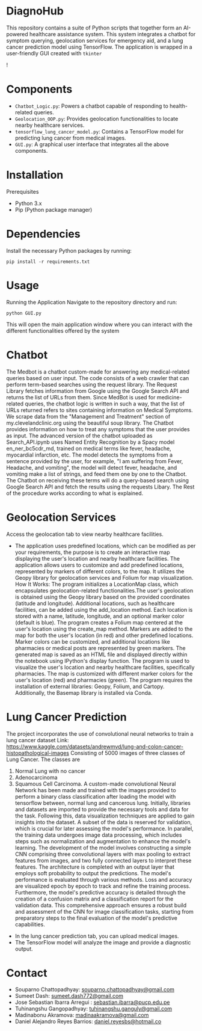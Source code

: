 # DiagnoHub
This repository contains a suite of Python scripts that together form an AI-powered healthcare assistance system. This system integrates a chatbot for symptom querying, geolocation services for emergency aid, and a lung cancer prediction model using TensorFlow. The application is wrapped in a user-friendly GUI created with `tkinter`

!
# Components
- `Chatbot_Logic.py`: Powers a chatbot capable of responding to health-related queries.
- `Geolocation_OOP.py`: Provides geolocation functionalities to locate nearby healthcare
services.
- `tensorflow_lung_cancer_model.py`: Contains a TensorFlow model for predicting lung cancer
from medical images.
- `GUI.py`: A graphical user interface that integrates all the above components.
# Installation
Prerequisites
- Python 3.x
- Pip (Python package manager)
# Dependencies
Install the necessary Python packages by running:
```
pip install -r requirements.txt
```
# Usage
Running the Application
Navigate to the repository directory and run:
```
python GUI.py
```
This will open the main application window where you can interact with the different
functionalities offered by the system

# Chatbot
The Medbot is a chatbot custom-made for answering any medical-related queries based on user
input. The code consists of a web crawler that can perform term-based searches using the
request library. The Request Library fetches information from Google using the Google Search
API and returns the list of URLs from them. Since MedBot is used for medicine-related queries,
the chatbot logic is written in such a way, that the list of URLs returned refers to sites containing
information on Medical Symptoms. We scrape data from the "Management and Treatment"
section of my.clevelandclinic.org using the beautiful soup library. The Chatbot provides
information on how to treat any symptoms that the user provides as input. The advanced
version of the chatbot uploaded as Search_API.ipynb uses Named Entity Recognition by a
Spacy model en_ner_bc5cdr_md, trained on medical terms like fever, headache, myocardial
infarction, etc. The model detects the symptoms from a sentence provided by the user, for
example, "I am suffering from Fever, Headache, and vomiting", the model will detect fever,
headache, and vomiting make a list of strings, and feed them one by one to the Chatbot. The
Chatbot on receiving these terms will do a query-based search using Google Search API and
fetch the results using the requests Libary. The Rest of the procedure works according to what
is explained.
# Geolocation Services
Access the geolocation tab to view nearby healthcare facilities.
- The application uses predefined locations, which can be modified as per your requirements,
the purpose is to create an interactive map displaying the user's location and nearby healthcare
facilities. The application allows users to customize and add predefined locations, represented
by markers of different colors, to the map. It utilizes the Geopy library for geolocation services
and Folium for map visualization.
How It Works:
The program initializes a LocationMap class, which encapsulates geolocation-related
functionalities.The user's geolocation is obtained using the Geopy library based on the provided
coordinates (latitude and longitude). Additional locations, such as healthcare facilities, can be
added using the add_location method. Each location is stored with a name, latitude, longitude,
and an optional marker color (default is blue). The program creates a Folium map centered at
the user's location using the create_map method. Markers are added to the map for both the
user's location (in red) and other predefined locations. Marker colors can be customized, and
additional locations like pharmacies or medical posts are represented by green markers. The
generated map is saved as an HTML file and displayed directly within the notebook using
IPython's display function.
The program is used to visualize the user's location and nearby healthcare facilities, specifically
pharmacies. The map is customized with different marker colors for the user's location (red) and
pharmacies (green). The program requires the installation of external libraries: Geopy, Folium,
and Cartopy. Additionally, the Basemap library is installed via Conda.
# Lung Cancer Prediction
The project incorporates the use of convolutional neural networks to train a lung cancer dataset
Link:
https://www.kaggle.com/datasets/andrewmvd/lung-and-colon-cancer-histopathological-images
Consisting of 5000 images of three classes of Lung Cancer. The classes are
1. Normal Lung with no cancer
2. Adenocarcinoma
3. Squamous Cell Carcinoma.
A custom-made convolutional Neural Network has been made and trained with the images
provided to perform a binary class classification after loading the model with tensorflow
between, normal lung and cancerous lung.
Initially, libraries and datasets are imported to provide the necessary tools and data for the task.
Following this, data visualization techniques are applied to gain insights into the dataset. A
subset of the data is reserved for validation, which is crucial for later assessing the model's
performance.
In parallel, the training data undergoes image data processing, which includes steps such as
normalization and augmentation to enhance the model's learning. The development of the
model involves constructing a simple CNN comprising three convolutional layers with max
pooling to extract features from images, and two fully connected layers to interpret these
features. The architecture is completed with an output layer that employs soft probability to
output the predictions.
The model's performance is evaluated through various methods. Loss and accuracy are
visualized epoch by epoch to track and refine the training process. Furthermore, the model's
predictive accuracy is detailed through the creation of a confusion matrix and a classification
report for the validation data. This comprehensive approach ensures a robust build and
assessment of the CNN for image classification tasks, starting from preparatory steps to the
final evaluation of the model's predictive capabilities.
- In the lung cancer prediction tab, you can upload medical images.
- The TensorFlow model will analyze the image and provide a diagnostic output.
# Contact
- Souparno Chattopadhyay: souparno.chattopadhyay@gmail.com
- Sumeet Dash: sumeet.dash772@gmail.com
- Jose Sebastian Ibarra Arregui : sebastian.ibarra@pucp.edu.pe
- Tuhinangshu Gangopadhyay: tuhinangshu.ganguly@gmail.com
- Madinabonu Akramova: madinaakramova@gmail.com
- Daniel Alejandro Reyes Barrios: daniel.reyesbs@hotmail.co
